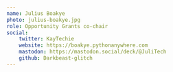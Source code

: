 ```yaml
---
name: Julius Boakye
photo: julius-boakye.jpg
role: Opportunity Grants co-chair
social:
    twitter: KayTechie
    website: https://boakye.pythonanywhere.com
    mastodon: https://mastodon.social/deck/@JuliTech
    github: Darkbeast-glitch
---
```


